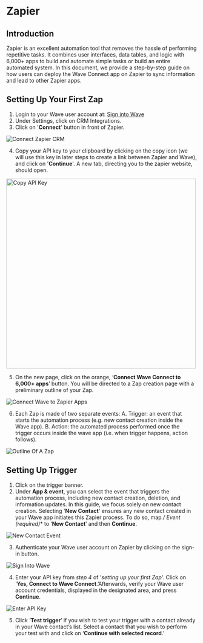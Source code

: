 # Zapier

## Introduction
<p>
Zapier is an excellent automation tool that removes the hassle of performing repetitive tasks. It combines user interfaces, data tables, and logic with 6,000+ apps to build and automate simple tasks or build an entire automated system. In this document, we provide a step-by-step guide on how users can deploy the Wave Connect app on Zapier to sync information and lead to other Zapier apps.
</p>

## Setting Up Your First Zap
1. Login to your Wave user account at: <a href="https://app.wavecnct.com/login"> Sign into Wave</a>
2. Under Settings, click on CRM Integrations.
3. Click on '**Connect**' button in front of Zapier.

![Connect Zapier CRM](/connect-zapier.png)

4. Copy your API key to your clipboard by clicking on the copy icon (we will use this key in later steps to create a link between Zapier and Wave), and click on '**Continue**'. A new tab, directing you to the zapier website, should open.

<img src="/copy-api-key.png" alt="Copy API Key" width="500px">

5. On the new page, click on the orange, ‘**Connect Wave Connect to 6,000+ apps**’ button. You will be directed to a Zap creation page with a preliminary outline of your Zap.

![Connect Wave to Zapier Apps](/orange-connect-button.png)

6. Each Zap is made of two separate events:
    A. Trigger: an event that starts the automation process (e.g. new contact creation inside the Wave app).
    B. Action: the automated process performed once the trigger occurs inside the wave app (i.e. when trigger happens, action follows).

![Outline Of A Zap](/zap-outline.png)

## Setting Up Trigger

1. Click on the trigger banner.
2. Under **App & event**, you can select the event that triggers the automation process, including new contact creation, deletion, and information updates. In this guide, we focus solely on new contact creation. Selecting '**New Contact**' ensures any new contact created in your Wave app initiates this Zapier process. To do so, map **/* Event (required)** to ‘**New Contact**’ and then **Continue**.

![New Contact Event](/event-new-contact.png)

3. Authenticate your Wave user account on Zapier by clicking on the sign-in button.

![Sign Into Wave](/sign-into-wave.png)

4.  Enter your API key from *step 4* of '*setting up your first Zap*'. Click on ‘**Yes, Connect to Wave Connect**.’Afterwards, verify your Wave user account credentials, displayed in the designated area, and press **Continue**.

![Enter API Key](/enter-api-key.png)

5. Click ‘**Test trigger**’ if you wish to test your trigger with a contact already in your Wave contact’s list. Select a contact that you wish to perform your test with and click on ‘**Continue with selected record**.’

